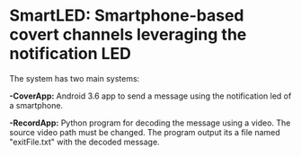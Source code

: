 # SmartLED: Smartphone-based covert channels leveraging the notification LED

The system has two main systems:

**-CoverApp:** Android 3.6 app to send a message using the notification led of a smartphone.

**-RecordApp:** Python program for decoding the message using a video. The source video path must be changed. The program output its a file named "exitFile.txt" with the decoded message.

